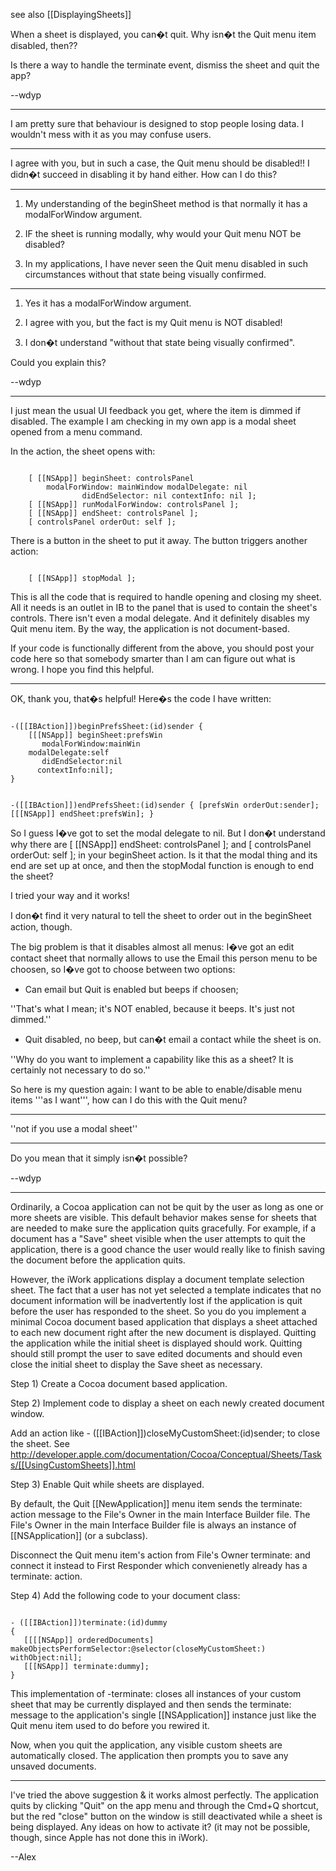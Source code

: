 see also [[DisplayingSheets]]

When a sheet is displayed, you can�t quit. Why isn�t the Quit menu item disabled, then??

Is there a way to handle the terminate event, dismiss the sheet and quit the app?

--wdyp

----

I am pretty sure that behaviour is designed to stop people losing data. I wouldn't mess with it as you may confuse users.

----

I agree with you, but in such a case, the Quit menu should be disabled!! I didn�t succeed in disabling it by hand either. How can I do this?

----

1) My understanding of the beginSheet method is that normally it has a modalForWindow argument.

2) IF the sheet is running modally, why would your Quit menu NOT be disabled?

3) In my applications, I have never seen the Quit menu disabled in such circumstances without that state being visually confirmed.

----

1) Yes it has a modalForWindow argument.

2) I agree with you, but the fact is my Quit menu is NOT disabled!

3) I don�t understand "without that state being visually confirmed".

Could you explain this?

--wdyp

----

I just mean the usual UI feedback you get, where the item is dimmed if disabled.
The example I am checking in my own app is a modal sheet opened from a menu command.

In the action, the sheet opens with:

<code>
	[ [[NSApp]] beginSheet: controlsPanel 
		modalForWindow: mainWindow modalDelegate: nil
                didEndSelector: nil contextInfo: nil ];
	[ [[NSApp]] runModalForWindow: controlsPanel ];
	[ [[NSApp]] endSheet: controlsPanel ];
	[ controlsPanel orderOut: self ];
</code>

There is a button in the sheet to put it away. The button triggers another action:

<code>
	[ [[NSApp]] stopModal ];
</code>

This is all the code that is required to handle opening and closing my sheet. All it needs is an outlet in IB to the panel that is used to
contain the sheet's controls. There isn't even a modal delegate. And it definitely disables my Quit menu item.
By the way, the application is not document-based.

If your code is functionally different from the above, you should post your code here so that
somebody smarter than I am can figure out what is wrong.  I hope you find this helpful.

----

OK, thank you, that�s helpful! Here�s the code I have written:

<code>
-([[IBAction]])beginPrefsSheet:(id)sender {
    [[[NSApp]] beginSheet:prefsWin 
       modalForWindow:mainWin 
	modalDelegate:self 
       didEndSelector:nil
	  contextInfo:nil];   
}

-([[IBAction]])endPrefsSheet:(id)sender {
    [prefsWin orderOut:sender];
    [[[NSApp]] endSheet:prefsWin];
}
</code>

So I guess I�ve got to set the modal delegate to nil. But I don�t understand why there are [ [[NSApp]] endSheet: controlsPanel ]; and [ controlsPanel orderOut: self ]; in your beginSheet action. Is it that the modal thing and its end are set up at once, and then the stopModal function is enough to end the sheet?

I tried your way and it works!

I don�t find it very natural to tell the sheet to order out in the beginSheet action, though.

The big problem is that it disables almost all menus: I�ve got an edit contact sheet that normally allows to use the Email this person menu to be choosen, so I�ve got to choose between two options:



* Can email but Quit is enabled but beeps if choosen;     

''That's what I mean; it's NOT enabled, because it beeps. It's just not dimmed.''

* Quit disabled, no beep, but can�t email a contact while the sheet is on.

''Why do you want to implement a capability like this as a sheet? It is certainly not necessary to do so.''



So here is my question again: I want to be able to enable/disable menu items '''as I want''', how can I do this with the Quit menu?

----

''not if you use a modal sheet''

----

Do you mean that it simply isn�t possible?

--wdyp

----

Ordinarily, a Cocoa application can not be quit by the user as long as one or more sheets are visible.  This default behavior makes sense for sheets that are needed to make sure the application quits gracefully.  For example, if a document has a "Save" sheet visible when the user attempts to quit the application, there is a good chance the user would really like to finish saving the document before the application quits.

However, the iWork applications display a document template selection sheet.  The fact that a user has not yet selected a template indicates that no document information will be inadvertently lost if the application is quit before the user has responded to the sheet.  So you do you implement a minimal Cocoa document based application that displays a sheet attached to each new document right after the new document is displayed.  Quitting the application while the initial sheet is displayed should work.  Quitting should still prompt the user to save edited documents and should even close the initial sheet to display the Save sheet as necessary.


Step 1) Create a Cocoa document based application.


Step 2) Implement code to display a sheet on each newly created document window.

   Add an action like - ([[IBAction]])closeMyCustomSheet:(id)sender; to close the sheet.
   See http://developer.apple.com/documentation/Cocoa/Conceptual/Sheets/Tasks/[[UsingCustomSheets]].html


Step 3) Enable Quit while sheets are displayed.

   By default, the Quit [[NewApplication]] menu item sends the terminate: action message to the File's Owner in the main Interface Builder file.  The File's Owner in the main Interface Builder file is always an instance of [[NSApplication]] (or a subclass).

   Disconnect the Quit menu item's action from File's Owner terminate: and connect it instead to First Responder which convenienetly already has a terminate: action.


Step 4) Add the following code to your document class:

<code>
- ([[IBAction]])terminate:(id)dummy
{
   [[[[NSApp]] orderedDocuments] makeObjectsPerformSelector:@selector(closeMyCustomSheet:) withObject:nil];
   [[[NSApp]] terminate:dummy];
}
</code>

   This implementation of -terminate: closes all instances of your custom sheet that may be currently displayed and then sends the terminate: message to the application's single [[NSApplication]] instance just like the Quit menu item used to do before you rewired it.

   Now, when you quit the application, any visible custom sheets are automatically closed.  The application then prompts you to save any unsaved documents.

----

I've tried the above suggestion & it works almost perfectly. The application quits by clicking "Quit" on the app menu and through the Cmd+Q shortcut, but the red "close" button on the window is still deactivated while a sheet is being displayed. Any ideas on how to activate it? (it may not be possible, though, since Apple has not done this in iWork). 

--Alex